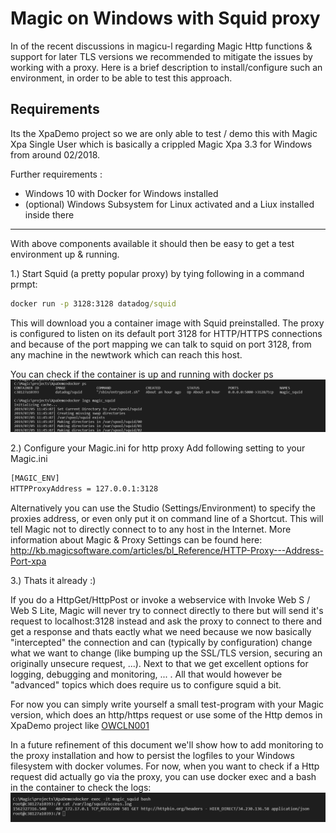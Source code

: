 # Magic on Windows with Squid proxy
In of the recent discussions in magicu-l regarding Magic Http functions & support for later TLS versions we recommended to mitigate the issues by working with a proxy. Here is a brief description to install/configure such an environment, in order to be able to test this approach. 


## Requirements
Its the XpaDemo project so we are only able to test / demo this with Magic Xpa Single User which is basically a crippled Magic Xpa 3.3 for Windows from around 02/2018. 

Further requirements :
+ Windows 10 with Docker for Windows installed
+ (optional) Windows Subsystem for Linux activated and a Liux installed inside there

---

With above components available it should then be easy to get a test environment up & running.  

1.) Start Squid (a pretty popular proxy) by tying following in a command prmpt: 
```cmd
docker run -p 3128:3128 datadog/squid
```
This will download you a container image with Squid preinstalled. The proxy is configured to listen on its default port 3128 for HTTP/HTTPS connections and because of the port mapping we can talk to squid on port 3128, from any machine in the newtwork which can reach this host. 

You can check if the container is up and running with docker ps 
![docker ps](./XpaHttpProxy_Test01_squid%20started.png)

2.) Configure your Magic.ini for http proxy
Add following setting to your Magic.ini 
```cmd
[MAGIC_ENV]
HTTPProxyAddress = 127.0.0.1:3128
``` 
 
Alternatively you can use the Studio (Settings/Environment) to specify the proxies address, or even only put it on command line of a Shortcut. 
This will tell Magic not to directly connect to to any host in the Internet. More information about Magic & Proxy Settings can be found here: http://kb.magicsoftware.com/articles/bl_Reference/HTTP-Proxy---Address-Port-xpa 

3.) Thats it already :) 

If you do a HttpGet/HttpPost or invoke a webservice with Invoke Web S / Web S Lite, Magic will never try to connect directly to there but will send it's request to localhost:3128 instead and ask the proxy to connect to there and get a response and thats eactly what we need because we now basically "intercepted" the connection and can (typically by configuration) change what we want to change (like bumping up the SSL/TLS version, securing an originally unsecure request, ...). Next to that we get excellent options for logging, debugging and monitoring, ... . All that would however be "advanced" topics which does require us to configure squid a bit.  

For now you can simply write yourself a small test-program with your Magic version, which does an http/https request or use some of the Http demos in XpaDemo project like [OWCLN001](./Mitigate_Magic_TLS_Issues.md) 

In a future refinement of this document we'll show how to add monitoring to the proxy installation and how to persist the logfiles to your Windows filesystem with docker volumes. For now, when you want to check if a Http request did actually go via the proxy, you can use docker exec and a bash in the container to check the logs: 
![check squid access log](./XpaHttpProxy_Test02_squidlogs.png) 






